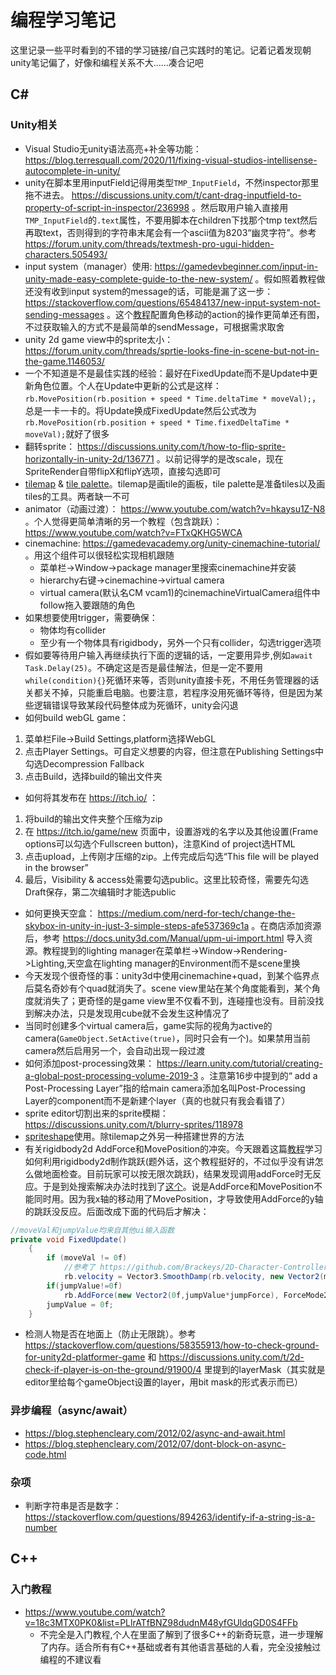 # 编程学习笔记

这里记录一些平时看到的不错的学习链接/自己实践时的笔记。记着记着发现朝unity笔记偏了，好像和编程关系不大……凑合记吧

## C#

### Unity相关

- Visual Studio无unity语法高亮+补全等功能： https://blog.terresquall.com/2020/11/fixing-visual-studios-intellisense-autocomplete-in-unity/
- unity在脚本里用inputField记得用类型`TMP_InputField`，不然inspector那里拖不进去。 https://discussions.unity.com/t/cant-drag-inputfield-to-property-of-script-in-inspector/236998 。然后取用户输入直接用`TMP_InputField`的`.text`属性，不要用脚本在children下找那个tmp text然后再取text，否则得到的字符串末尾会有一个ascii值为8203“幽灵字符”。参考 https://forum.unity.com/threads/textmesh-pro-ugui-hidden-characters.505493/
- input system（manager）使用: https://gamedevbeginner.com/input-in-unity-made-easy-complete-guide-to-the-new-system/ 。假如照着教程做还没有收到input system的message的话，可能是漏了这一步： https://stackoverflow.com/questions/65484137/new-input-system-not-sending-messages 。这个[教程](https://medium.com/nerd-for-tech/moving-with-the-new-input-system-unity-a6c9cb100808)配置角色移动的action的操作更简单还有图，不过获取输入的方式不是最简单的sendMessage，可根据需求取舍
- unity 2d game view中的sprite太小： https://forum.unity.com/threads/sprtie-looks-fine-in-scene-but-not-in-the-game.1146053/
- 一个不知道是不是最佳实践的经验：最好在FixedUpdate而不是Update中更新角色位置。个人在Update中更新的公式是这样：`rb.MovePosition(rb.position + speed * Time.deltaTime * moveVal);`，总是一卡一卡的。将Update换成FixedUpdate然后公式改为`rb.MovePosition(rb.position + speed * Time.fixedDeltaTime * moveVal);`就好了很多
- 翻转sprite： https://discussions.unity.com/t/how-to-flip-sprite-horizontally-in-unity-2d/136771 。以前记得学的是改scale，现在SpriteRender自带flipX和flipY选项，直接勾选即可
- [tilemap](https://learn.unity.com/tutorial/introduction-to-tilemaps) & [tile palette](https://docs.unity3d.com/Manual/Tilemap-Palette.html)。tilemap是画tile的画板，tile palette是准备tiles以及画tiles的工具。两者缺一不可
- animator（动画过渡）： https://www.youtube.com/watch?v=hkaysu1Z-N8 。个人觉得更简单清晰的另一个教程（包含跳跃）： https://www.youtube.com/watch?v=FTxQKHG5WCA
- cinemachine: https://gamedevacademy.org/unity-cinemachine-tutorial/ 。用这个组件可以很轻松实现相机跟随
    - 菜单栏->Window->package manager里搜索cinemachine并安装
    - hierarchy右键->cinemachine->virtual camera
    - virtual camera(默认名CM vcam1)的cinemachineVirtualCamera组件中follow拖入要跟随的角色
- 如果想要使用trigger，需要确保：
    - 物体均有collider
    - 至少有一个物体具有rigidbody，另外一个只有collider，勾选trigger选项
- 假如要等待用户输入再继续执行下面的逻辑的话，一定要用异步,例如`await Task.Delay(25)`。不确定这是否是最佳解法，但是一定不要用`while(condition){}`死循环来等，否则unity直接卡死，不用任务管理器的话关都关不掉，只能重启电脑。也要注意，若程序没用死循环等待，但是因为某些逻辑错误导致某段代码整体成为死循环，unity会闪退
- 如何build webGL game：
1. 菜单栏File->Build Settings,platform选择WebGL
2. 点击Player Settings。可自定义想要的内容，但注意在Publishing Settings中勾选Decompression Fallback
3. 点击Build，选择build的输出文件夹
- 如何将其发布在 https://itch.io/ ：
1. 将build的输出文件夹整个压缩为zip
2. 在 https://itch.io/game/new 页面中，设置游戏的名字以及其他设置(Frame options可以勾选个Fullscreen button)，注意Kind of project选HTML
3. 点击upload，上传刚才压缩的zip。上传完成后勾选“This file will be played in the browser”
4. 最后，Visibility & access处需要勾选public。这里比较奇怪，需要先勾选Draft保存，第二次编辑时才能选public
- 如何更换天空盒： https://medium.com/nerd-for-tech/change-the-skybox-in-unity-in-just-3-simple-steps-afe537369c1a 。在商店添加资源后，参考 https://docs.unity3d.com/Manual/upm-ui-import.html 导入资源。教程提到的lighting manager在菜单栏->Window->Rendering->Lighting,天空盒在lighting manager的Environment而不是scene里换
- 今天发现个很奇怪的事：unity3d中使用cinemachine+quad，到某个临界点后莫名奇妙有个quad就消失了。scene view里站在某个角度能看到，某个角度就消失了；更奇怪的是game view里不仅看不到，连碰撞也没有。目前没找到解决办法，只是发现用cube就不会发生这种情况了
- 当同时创建多个virtual camera后，game实际的视角为active的camera(`GameObject.SetActive(true)`，同时只会有一个)。如果禁用当前camera然后启用另一个，会自动出现一段过渡
- 如何添加post-processing效果： https://learn.unity.com/tutorial/creating-a-global-post-processing-volume-2019-3 。注意第16步中提到的“ add a Post-Processing Layer”指的给main camera添加名叫Post-Processing Layer的component而不是新建个layer（真的也就只有我会看错了）
- sprite editor切割出来的sprite模糊： https://discussions.unity.com/t/blurry-sprites/118978
- [spriteshape](https://blog.unity.com/engine-platform/intro-to-2d-worldbuilding-with-sprite-shape)使用。除tilemap之外另一种搭建世界的方法
- 有关rigidbody2d AddForce和MovePosition的冲突。今天跟着这篇[教程](https://gamedevbeginner.com/how-to-jump-in-unity-with-or-without-physics/)学习如何利用rigidbody2d制作跳跃(题外话，这个教程挺好的，不过似乎没有讲怎么做地面检查。目前玩家可以按无限次跳跃)，结果发现调用addForce时无反应。于是到处搜索解决办法时找到了[这个](https://forum.unity.com/threads/rigidbody2d-addforce-not-working.1250230/)。说是AddForce和MovePosition不能同时用。因为我x轴的移动用了MovePosition，才导致使用AddForce的y轴的跳跃没反应。后面改成下面的代码后才解决：
```c#
//moveVal和jumpValue均来自其他ui输入函数
private void FixedUpdate()
    {
        if (moveVal != 0f)
            //参考了 https://github.com/Brackeys/2D-Character-Controller
            rb.velocity = Vector3.SmoothDamp(rb.velocity, new Vector2(moveVal * speed, rb.velocity.y), ref m_Velocity, m_MovementSmoothing);
        if(jumpValue!=0f)
            rb.AddForce(new Vector2(0f,jumpValue*jumpForce), ForceMode2D.Impulse);
        jumpValue = 0f;
    }
```
- 检测人物是否在地面上（防止无限跳）。参考 https://stackoverflow.com/questions/58355913/how-to-check-ground-for-unity2d-platformer-game 和 https://discussions.unity.com/t/2d-check-if-player-is-on-the-ground/91900/4 里提到的layerMask（其实就是editor里给每个gameObject设置的layer，用bit mask的形式表示而已）

### 异步编程（async/await）

- https://blog.stephencleary.com/2012/02/async-and-await.html
- https://blog.stephencleary.com/2012/07/dont-block-on-async-code.html

### 杂项

- 判断字符串是否是数字： https://stackoverflow.com/questions/894263/identify-if-a-string-is-a-number

## C++

### 入门教程

- https://www.youtube.com/watch?v=18c3MTX0PK0&list=PLlrATfBNZ98dudnM48yfGUldqGD0S4FFb
    - 不完全是入门教程,个人在里面了解到了很多C++的新奇玩意，进一步理解了内存。适合所有有C++基础或者有其他语言基础的人看，完全没接触过编程的不建议看